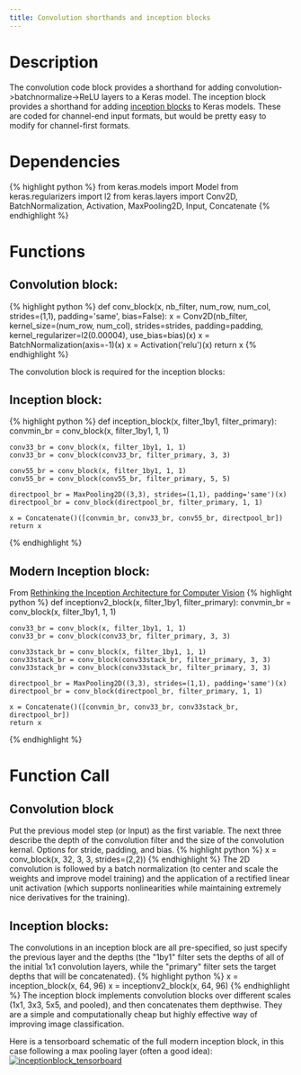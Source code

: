 ```yaml
---
title: Convolution shorthands and inception blocks
---
```

# Description
The convolution code block provides a shorthand for adding convolution->batchnormalize->ReLU layers to a Keras model. The inception block provides a shorthand for adding [inception blocks](https://arxiv.org/pdf/1409.4842.pdf) to Keras models. These are coded for channel-end input formats, but would be pretty easy to modify for channel-first formats.

# Dependencies
{% highlight python %}
from keras.models import Model
from keras.regularizers import l2
from keras.layers import Conv2D, BatchNormalization, Activation, MaxPooling2D, Input, Concatenate
{% endhighlight %}

# Functions
## Convolution block:
{% highlight python %}
def conv_block(x, nb_filter, num_row, num_col, strides=(1,1), padding='same', bias=False):
    x = Conv2D(nb_filter, kernel_size=(num_row, num_col), strides=strides, padding=padding, kernel_regularizer=l2(0.00004), use_bias=bias)(x)
    x = BatchNormalization(axis=-1)(x)
    x = Activation('relu')(x)
    return x
{% endhighlight %}

The convolution block is required for the inception blocks:

## Inception block:
{% highlight python %}
def inception_block(x, filter_1by1, filter_primary):
    convmin_br = conv_block(x, filter_1by1, 1, 1)

    conv33_br = conv_block(x, filter_1by1, 1, 1)
    conv33_br = conv_block(conv33_br, filter_primary, 3, 3)

    conv55_br = conv_block(x, filter_1by1, 1, 1)
    conv55_br = conv_block(conv55_br, filter_primary, 5, 5)

    directpool_br = MaxPooling2D((3,3), strides=(1,1), padding='same')(x)
    directpool_br = conv_block(directpool_br, filter_primary, 1, 1)

    x = Concatenate()([convmin_br, conv33_br, conv55_br, directpool_br])
    return x
{% endhighlight %}

## Modern Inception block:
From [Rethinking the Inception Architecture for Computer Vision](https://arxiv.org/pdf/1512.00567.pdf)
{% highlight python %}
def inceptionv2_block(x, filter_1by1, filter_primary):
    convmin_br = conv_block(x, filter_1by1, 1, 1)

    conv33_br = conv_block(x, filter_1by1, 1, 1)
    conv33_br = conv_block(conv33_br, filter_primary, 3, 3)

    conv33stack_br = conv_block(x, filter_1by1, 1, 1)
    conv33stack_br = conv_block(conv33stack_br, filter_primary, 3, 3)
    conv33stack_br = conv_block(conv33stack_br, filter_primary, 3, 3)

    directpool_br = MaxPooling2D((3,3), strides=(1,1), padding='same')(x)
    directpool_br = conv_block(directpool_br, filter_primary, 1, 1)

    x = Concatenate()([convmin_br, conv33_br, conv33stack_br, directpool_br])
    return x
{% endhighlight %}

# Function Call
## Convolution block
Put the previous model step (or Input) as the first variable. The next three describe the depth of the convolution filter and the size of the convolution kernal. Options for stride, padding, and bias.
{% highlight python %}
x = conv_block(x, 32, 3, 3, strides=(2,2))
{% endhighlight %}
The 2D convolution is followed by a batch normalization (to center and scale the weights and improve model training) and the application of a rectified linear unit activation (which supports nonlinearities while maintaining extremely nice derivatives for the training).

## Inception blocks:
The convolutions in an inception block are all pre-specified, so just specify the previous layer and the depths (the "1by1" filter sets the depths of all of the initial 1x1 convolution layers, while the "primary" filter sets the target depths that will be concatenated).
{% highlight python %}
x = inception_block(x, 64, 96)
x = inceptionv2_block(x, 64, 96)
{% endhighlight %}
The inception block implements convolution blocks over different scales (1x1, 3x3, 5x5, and pooled), and then concatenates them depthwise. They are a simple and computationally cheap but highly effective way of improving image classification.

Here is a tensorboard schematic of the full modern inception block, in this case following a max pooling layer (often a good idea):
[![inceptionblock_tensorboard](/Cogneuro_helpers/img/inceptionblock_tensorboard.png)](/Cogneuro_helpers/img/inceptionblock_tensorboard.png)
